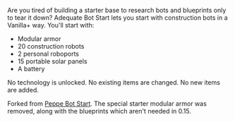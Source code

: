 Are you tired of building a starter base to research bots and blueprints only to tear it down? Adequate Bot Start lets you start with construction bots in a Vanilla+ way. You'll start with:

* Modular armor
* 20 construction robots
* 2 personal roboports
* 15 portable solar panels
* A battery

No technology is unlocked. No existing items are changed. No new items are added.

Forked from [Peppe Bot Start](https://mods.factorio.com/mods/Peppe/PeppeBotStart). The special starter modular armor was removed, along with the blueprints which aren't needed in 0.15.